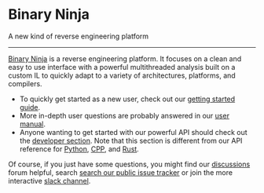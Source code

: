 # Binary Ninja

A new kind of reverse engineering platform

---

[Binary Ninja](https://binary.ninja/) is a reverse engineering platform. It focuses on a clean and easy to use interface with a powerful multithreaded analysis built on a custom IL to quickly adapt to a variety of architectures, platforms, and compilers.

- To quickly get started as a new user, check out our [getting started guide](getting-started.md).
- More in-depth user questions are probably answered in our [user manual](./guide/index.md).
- Anyone wanting to get started with our powerful API should check out the [developer section](./dev/index.md). Note that this section is different from our API reference for [Python](https://api.binary.ninja/), [CPP](https://api.binary.ninja/cpp/), and [Rust](https://rust.binary.ninja/binaryninja/).

Of course, if you just have some questions, you might find our [discussions](https://github.com/Vector35/binaryninja-api/discussions) forum helpful, search [search our public issue tracker](https://github.com/Vector35/binaryninja-api/issues) or join the more interactive [slack channel](https://slack.binary.ninja/).
